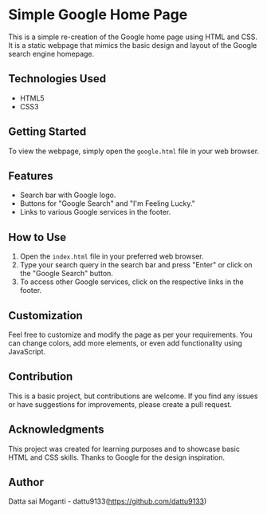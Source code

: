 # Simple Google Home Page

This is a simple re-creation of the Google home page using HTML and CSS. It is a static webpage that mimics the basic design and layout of the Google search engine homepage.

## Technologies Used

- HTML5
- CSS3

## Getting Started

To view the webpage, simply open the `google.html` file in your web browser.

## Features

- Search bar with Google logo.
- Buttons for "Google Search" and "I'm Feeling Lucky."
- Links to various Google services in the footer.

## How to Use

1. Open the `index.html` file in your preferred web browser.
2. Type your search query in the search bar and press "Enter" or click on the "Google Search" button.
3. To access other Google services, click on the respective links in the footer.

## Customization

Feel free to customize and modify the page as per your requirements. You can change colors, add more elements, or even add functionality using JavaScript.

## Contribution

This is a basic project, but contributions are welcome. If you find any issues or have suggestions for improvements, please create a pull request.

## Acknowledgments

This project was created for learning purposes and to showcase basic HTML and CSS skills. Thanks to Google for the design inspiration.

## Author

Datta sai Moganti - dattu9133(https://github.com/dattu9133)
